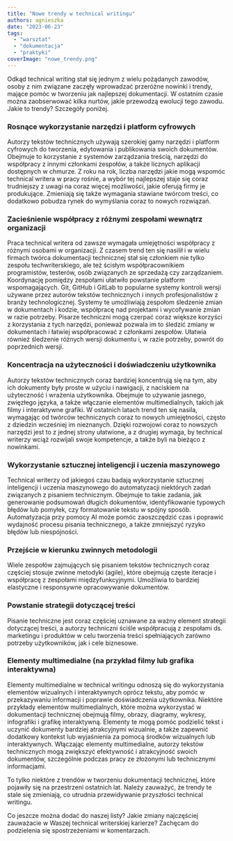 ```yaml
---
title: "Nowe trendy w technical writingu"
authors: agnieszka
date: "2023-06-23"
tags:
  - "warsztat"
  - "dokumentacja"
  - "praktyki"
coverImage: "nowe_trendy.png"
---
```


Odkąd technical writing stał się jednym z wielu pożądanych zawodów, osoby z nim
związane zaczęły wprowadzać przeróżne nowinki i trendy, mające pomóc w tworzeniu
jak najlepszej dokumentacji. W ostatnim czasie można zaobserwować kilka nurtów,
jakie przewodzą ewolucji tego zawodu. Jakie to trendy? Szczegóły poniżej.

<!--truncate-->

### Rosnące wykorzystanie narzędzi i platform cyfrowych

Autorzy tekstów technicznych używają szerokiej gamy narzędzi i platform
cyfrowych do tworzenia, edytowania i publikowania swoich dokumentów. Obejmuje to
korzystanie z systemów zarządzania treścią, narzędzi do współpracy z innymi
członkami zespołów, a także licznych aplikacji dostępnych w chmurze. Z roku na
rok, liczba narzędzi jakie mogą wspomóc technical writera w pracy rośnie, a
wybór tej najlepszej staje się coraz trudniejszy z uwagi na coraz więcej
możliwości, jakie oferują firmy je produkujące. Zmieniają się także wymagania
stawiane twórcom treści, co dodatkowo pobudza rynek do wymyślania coraz to
nowych rozwiązań.

### Zacieśnienie współpracy z różnymi zespołami wewnątrz organizacji

Praca technical writera od zawsze wymagała umiejętności współpracy z różnymi
osobami w organizacji. Z czasem trend ten się nasilił i w wielu firmach twórca
dokumentacji technicznej stał się członkiem nie tylko zespołu techwriterskiego,
ale też ścisłym współpracownikiem programistów, testerów, osób związanych ze
sprzedażą czy zarządzaniem. Koordynację pomiędzy zespołami ułatwiło powstanie
platform wspomagających. Git, GitHub i GitLab to popularne systemy kontroli
wersji używane przez autorów tekstów technicznych i innych profesjonalistów z
branży technologicznej. Systemy te umożliwiają zespołom śledzenie zmian w
dokumentach i kodzie, współpracę nad projektami i wycofywanie zmian w razie
potrzeby. Pisarze techniczni mogą czerpać coraz większe korzyści z korzystania z
tych narzędzi, ponieważ pozwala im to śledzić zmiany w dokumentach i łatwiej
współpracować z członkami zespołów. Ułatwia również śledzenie różnych wersji
dokumentu i, w razie potrzeby, powrót do poprzednich wersji.

### Koncentracja na użyteczności i doświadczeniu użytkownika

Autorzy tekstów technicznych coraz bardziej koncentrują się na tym, aby ich
dokumenty były proste w użyciu i nawigacji, z naciskiem na użyteczność i
wrażenia użytkownika. Obejmuje to używanie jasnego, zwięzłego języka, a także
włączanie elementów multimedialnych, takich jak filmy i interaktywne grafiki. W
ostatnich latach trend ten się nasila, wymagając od twórców technicznych coraz
to nowych umiejętności, często z dziedzin wcześniej im nieznanych. Dzięki
rozwojowi coraz to nowszych narzędzi jest to z jednej strony ułatwione, a z
drugiej wymaga, by technical writerzy wciąż rozwijali swoje kompetencje, a także
byli na bieżąco z nowinkami.

### Wykorzystanie sztucznej inteligencji i uczenia maszynowego

Technical writerzy od jakiegoś czau badają wykorzystanie sztucznej inteligencji
i uczenia maszynowego do automatyzacji niektórych zadań związanych z pisaniem
technicznym. Obejmuje to takie zadania, jak generowanie podsumowań długich
dokumentów, identyfikowanie typowych błędów lub pomyłek, czy formatowanie tekstu
w spójny sposób. Automatyzacja przy pomocy AI może pomóc zaoszczędzić czas i
poprawić wydajność procesu pisania technicznego, a także zmniejszyć ryzyko
błędów lub niespójności.

### Przejście w kierunku zwinnych metodologii

Wiele zespołów zajmujących się pisaniem tekstów technicznych coraz częściej
stosuje zwinne metodyki (agile), które obejmują częste iteracje i współpracę z
zespołami międzyfunkcyjnymi. Umożliwia to bardziej elastyczne i responsywne
opracowywanie dokumentów.

### Powstanie strategii dotyczącej treści

Pisanie techniczne jest coraz częściej uznawane za ważny element strategii
dotyczącej treści, a autorzy techniczni ściśle współpracują z zespołami ds.
marketingu i produktów w celu tworzenia treści spełniających zarówno potrzeby
użytkowników, jak i cele biznesowe.

### Elementy multimedialne (na przykład filmy lub grafika interaktywna)

Elementy multimedialne w technical writingu odnoszą się do wykorzystania
elementów wizualnych i interaktywnych oprócz tekstu, aby pomóc w przekazywaniu
informacji i poprawie doświadczenia użytkownika. Niektóre przykłady elementów
multimedialnych, które można wykorzystać w dokumentacji technicznej obejmują
filmy, obrazy, diagramy, wykresy, infografiki i grafikę interaktywną. Elementy
te mogą pomóc podzielić tekst i uczynić dokumenty bardziej atrakcyjnymi
wizualnie, a także zapewnić dodatkowy kontekst lub wyjaśnienia za pomocą środków
wizualnych lub interaktywnych. Włączając elementy multimedialne, autorzy tekstów
technicznych mogą zwiększyć efektywność i atrakcyjność swoich dokumentów,
szczególnie podczas pracy ze złożonymi lub technicznymi informacjami.

To tylko niektóre z trendów w tworzeniu dokumentacji technicznej, które pojawiły
się na przestrzeni ostatnich lat. Należy zauważyć, że trendy te stale się
zmieniają, co utrudnia przewidywanie przyszłości technical writingu.

Co jeszcze można dodać do naszej listy? Jakie zmiany najczęściej zauważacie w
Waszej technical writerskiej karierze? Zachęcam do podzielenia się
spostrzeżeniami w komentarzach.
